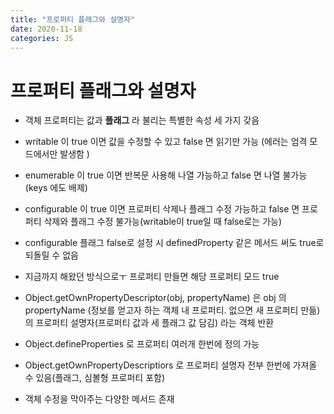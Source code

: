 ```yaml
---
title: "프로퍼티 플래그와 설명자"
date: 2020-11-18
categories: JS
---
```


# 프로퍼티 플래그와 설명자

- 객체 프로퍼티는 값과 **플래그** 라 불리는 특별한 속성 세 가지 갖음

- writable 이 true 이면 값을 수정할 수 있고 false 면 읽기만 가능 (에러는 엄격 모드에서만 발생함 )

- enumerable 이 true 이면 반복문 사용해 나열 가능하고 false 면 나열 불가능 (keys 에도 배제)

- configurable 이 true 이면 프로퍼티 삭제나 플래그 수정 가능하고 false 면 프로퍼티 삭제와 플래그 수정 불가능(writable이 true일 때 false로는 가능)

- configurable 플래그 false로 설정 시 definedProperty 같은 메서드 써도 true로 되돌릴 수 없음

- 지금까지 해왔던 방식으로ㅜ 프로퍼티 만들면 해당 프로퍼티 모드 true

- Object.getOwnPropertyDescriptor(obj, propertyName) 은 obj 의 propertyName (정보를 얻고자 하는 객체 내 프로퍼티. 없으면 새 프로퍼티 만듦) 의 프로퍼티 설명자(프로퍼티 값과 세 플래그 값 담김) 라는 객체 반환

- Object.defineProperties 로 프로퍼티 여러개 한번에 정의 가능

- Object.getOwnPropertyDescriptiors 로 프로퍼티 설명자 전부 한번에 가져올 수 있음(플래그, 심볼형 프로퍼티 포함)

- 객체 수정을 막아주는 다양한 메서드 존재

